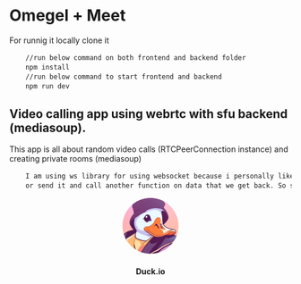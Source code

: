 <h1>Omegel + Meet</h1>

For runnig it locally
clone it

```bash
    //run below command on both frontend and backend folder
    npm install
    //run below command to start frontend and backend
    npm run dev
```

<h2>Video calling app using webrtc with sfu backend (mediasoup).</h2>
<p>
    This app is all about random video calls (RTCPeerConnection instance) and creating private rooms (mediasoup) 
</p>

```bash
    I am using ws library for using websocket because i personally like it but there are some case in sfu we want to get back the data at the same place where emit
    or send it and call another function on data that we get back. So socket.io is recommeded earlier I am not aware about it and now its giving some errors.
```

<div align="center">
<img src="./frontend/src/img/icon.png" style="border-radius:100%" height="100px" width="100px" />
<h4>Duck.io</h4>
</div>
